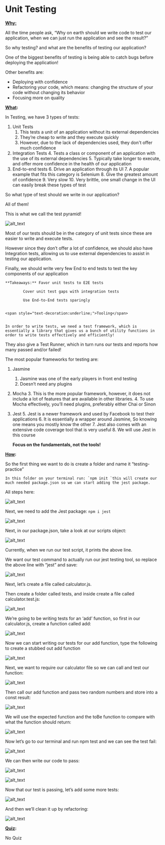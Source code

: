 # Unit Testing


**<span style="text-decoration:underline;">Why:</span>**


All the time people ask, “Why on earth should we write code to test our application, when we can just run the application and see the result?”


So why testing? and what are the benefits of testing our application?


One of the biggest benefits of testing is being able to catch bugs before deploying the application!


Other benefits are:



* Deploying with confidence
* Refactoring your code, which means: changing the structure of your code without changing its behavior
* Focusing more on quality

**<span style="text-decoration:underline;">What</span>:**


In Testing, we have 3 types of tests:



1. Unit Tests
    1. This tests a unit of an application without its external dependencies
    2. They’re cheap to write and they execute quickly
    3. However, due to the lack of dependencies used, they don't offer much confidence
2. Integration Tests
    4. Tests a class or component of an application with the use of its external dependencies
    5. Typically take longer to execute, and offer more confidence in the health of our application
3. End-to-end tests
    6. Drive an application through its UI
    7. A popular example that fits this category is Selenium
    8. Give the greatest amount of confidence
    9. Very slow
    10. Very brittle, one small change in the UI can easily break these types of test

So what type of test should we write in our application? 

All of them!

This is what we call the test pyramid!




![alt_text](img1.png "image_tooltip")


Most of our tests should be in the category of unit tests since these are easier to write and execute tests. 

However since they don’t offer a lot of confidence, we should also have Integration tests, allowing us to use external dependencies to assist in testing our application.

Finally, we should write very few End to end tests to test the key components of our application

	**Takeaways:** Favor unit tests to E2E tests

			Cover unit test gaps with integration tests

			Use End-to-End tests sparingly


	<span style="text-decoration:underline;">Tooling</span>


	In order to write tests, we need a test framework, which is essentially a library that gives us a bunch of utility functions in order to write tests effectively and efficiently!

 

They also give a Test Runner, which in turn runs our tests and reports how many passed and/or failed!

The most popular frameworks for testing are:



1. Jasmine
    1. Jasmine was one of the early players in front end testing
    2. Doesn’t need any plugins
2. Mocha
    3. This is the more popular framework, however, it does not include a lot of features that are available in other libraries.
    4. To use Mocha effectively, you’ll need plugins, preferably either Chai or Sinon
3. Jest
    5. Jest is a newer framework and used by Facebook to test their applications
    6. It is essentially a wrapper around Jasmine, So knowing one means you mostly know the other
    7. Jest also comes with an extensive code coverage tool that is very useful
    8. We will use Jest in this course

	**Focus on the fundamentals, not the tools!**


**<span style="text-decoration:underline;">How</span>:**

So the first thing we want to do is create a folder  and name it “testing-practice”

	In this folder on your terminal run: `npm init `this will create our much needed package.json so we can start adding the jest package.

All steps here:



![alt_text](img2.png "image_tooltip")



**<span style="text-decoration:underline;">	</span>**


Next, we need to add the Jest package: `npm i jest`




![alt_text](img3.png "image_tooltip")



Next, in our package.json, take a look at our scripts object:




![alt_text](img4.png "image_tooltip")

Currently, when we run our test script, it prints the above line.


We want our test command to actually run our jest testing tool, so replace the above line with “jest” and save:




![alt_text](img5.png "image_tooltip")



Next, let’s create a file called calculator.js.


Then create a folder called tests, and inside create a file called calculator.test.js:




![alt_text](img6.png "image_tooltip")



We’re going to be writing tests for an ‘add’ function, so first in our calculator.js, create a function called add:




![alt_text](img7.png "image_tooltip")



Now we can start writing our tests for our add function, type the following to create a stubbed out add function



![alt_text](img8.png "image_tooltip")



Next, we want to require our calculator file so we can call and test our function:




![alt_text](img9.png "image_tooltip")



Then call our add function and pass two random numbers and store into a const result:




![alt_text](img10.png "image_tooltip")



We will use the expected function and the toBe function to compare with what the function should return:



![alt_text](img11.png "image_tooltip")



Now let’s go to our terminal and run npm test and we can see the test fail:



![alt_text](img12.png "image_tooltip")



We can then write our code to pass:



![alt_text](img13.png "image_tooltip")




![alt_text](img14.png "image_tooltip")



Now that our test is passing, let’s add some more tests:



![alt_text](img15.png "image_tooltip")



And then we’ll clean it up by refactoring:


![alt_text](img16.png "image_tooltip")




**<span style="text-decoration:underline;">Quiz</span>:**

No Quiz
